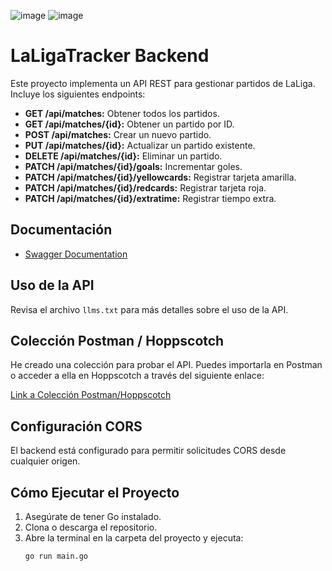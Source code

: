 ![image](https://github.com/user-attachments/assets/2247fa98-ff9f-404f-97ea-306eb8878485)
![image](https://github.com/user-attachments/assets/90c9e64b-2842-463f-b0fe-bc43e7a978d0)
# LaLigaTracker Backend

Este proyecto implementa un API REST para gestionar partidos de LaLiga. Incluye los siguientes endpoints:

- **GET /api/matches:** Obtener todos los partidos.
- **GET /api/matches/{id}:** Obtener un partido por ID.
- **POST /api/matches:** Crear un nuevo partido.
- **PUT /api/matches/{id}:** Actualizar un partido existente.
- **DELETE /api/matches/{id}:** Eliminar un partido.
- **PATCH /api/matches/{id}/goals:** Incrementar goles.
- **PATCH /api/matches/{id}/yellowcards:** Registrar tarjeta amarilla.
- **PATCH /api/matches/{id}/redcards:** Registrar tarjeta roja.
- **PATCH /api/matches/{id}/extratime:** Registrar tiempo extra.

## Documentación

- [Swagger Documentation](./swagger.yaml)

## Uso de la API

Revisa el archivo `llms.txt` para más detalles sobre el uso de la API.

## Colección Postman / Hoppscotch

He creado una colección para probar el API. Puedes importarla en Postman o acceder a ella en Hoppscotch a través del siguiente enlace:

[Link a Colección Postman/Hoppscotch](https://hoppscotch.io/)

## Configuración CORS

El backend está configurado para permitir solicitudes CORS desde cualquier origen.

## Cómo Ejecutar el Proyecto

1. Asegúrate de tener Go instalado.
2. Clona o descarga el repositorio.
3. Abre la terminal en la carpeta del proyecto y ejecuta:
   ```bash
   go run main.go


